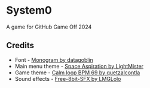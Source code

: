 # System0
A game for GitHub Game Off 2024

## Credits
- Font - [Monogram by datagoblin](https://datagoblin.itch.io/monogram)
- Main menu theme - [Space Aspiration by LightMister](https://freesound.org/people/LightMister/sounds/690295/)
- Game theme - [Calm loop BPM 69 by quetzalcontla](https://freesound.org/people/quetzalcontla/sounds/565464/)
- Sound effects - [Free-8bit-SFX by LMGLolo](https://lmglolo.itch.io/free-8bit-sfx)

